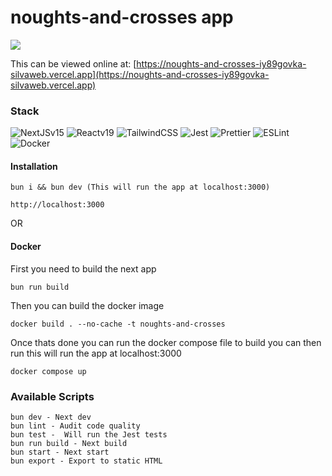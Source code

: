 # noughts-and-crosses app

<img src="https://therealsujitk-vercel-badge.vercel.app/?app=noughts-and-crosses" />

This can be viewed online at: [https://noughts-and-crosses-iy89govka-silvaweb.vercel.app](https://noughts-and-crosses-iy89govka-silvaweb.vercel.app)

### Stack

![NextJSv15](https://img.shields.io/badge/-Next%20v15-%23232F3E?logo=Next.JS)
![Reactv19](https://img.shields.io/badge/-React%20v18-%23232F3E?logo=React)
![TailwindCSS](https://img.shields.io/badge/-Tailwind-%23232F3E?logo=Tailwindcss)
![Jest](https://img.shields.io/badge/-Jest-%23232F3E?logo=Jest)
![Prettier](https://img.shields.io/badge/-Prettier-%23232F3E?logo=Prettier)
![ESLint](https://img.shields.io/badge/-ESLint-%23232F3E?logo=ESLint)
![Docker](https://img.shields.io/badge/-Docker-%23232F3E?logo=Docker)

#### Installation

```
bun i && bun dev (This will run the app at localhost:3000)

http://localhost:3000
```

OR

#### Docker

First you need to build the next app


```
bun run build

```

Then you can build the docker image


```
docker build . --no-cache -t noughts-and-crosses

```

Once thats done you can run the docker compose file to build you can then run this will run the app at localhost:3000

```
docker compose up

```

### Available Scripts

```
bun dev - Next dev
bun lint - Audit code quality
bun test -  Will run the Jest tests
bun run build - Next build
bun start - Next start
bun export - Export to static HTML
```
